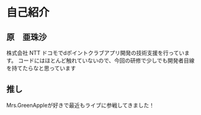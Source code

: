# 自己紹介

## 原　亜珠沙

株式会社 NTT ドコモでdポイントクラブアプリ開発の技術支援を行っています。
コードにはほとんど触れていないので、今回の研修で少しでも開発者目線を持てたらなと思っています

## 推し

Mrs.GreenAppleが好きで最近もライブに参戦してきました！